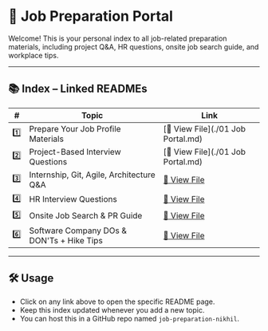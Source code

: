 # 💼 Job Preparation Portal 

Welcome! This is your personal index to all job-related preparation materials, including project Q\&A, HR questions, onsite job search guide, and workplace tips.

---

## 📚 Index – Linked READMEs

| #   | Topic                                        | Link                                                          |
| --- | -------------------------------------------- | ------------------------------------------------------------- |
| 1️⃣ | Prepare Your Job Profile Materials           | [📄 View File](./01 Job Portal.md)                            |
| 2️⃣ | Project-Based Interview Questions            | [📄 View File](./01 Job Portal.md)                            |
| 3️⃣ | Internship, Git, Agile, Architecture Q\&A    | [📄 View File](./Internship_Agile_Git_Architecture_QA.md)     |
| 4️⃣ | HR Interview Questions                       | [📄 View File](./HR_Interview_Questions_Nikhil.md)            |
| 5️⃣ | Onsite Job Search & PR Guide                 | [📄 View File](./Onsite_Job_Search_Guide_Nikhil.md)           |
| 6️⃣ | Software Company DOs & DON'Ts + Hike Tips    | [📄 View File](./Software_Company_Etiquette_and_Hike_Tips.md) |

---

## 🛠 Usage

* Click on any link above to open the specific README page.
* Keep this index updated whenever you add a new topic.
* You can host this in a GitHub repo named `job-preparation-nikhil`.

